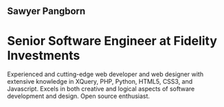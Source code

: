 ## Sawyer Pangborn

# Senior Software Engineer at Fidelity Investments

Experienced and cutting-edge web developer and web designer with extensive knowledge in XQuery, PHP, Python, HTML5, CSS3, and Javascript. Excels in both creative and logical aspects of software development and design. Open source enthusiast.

